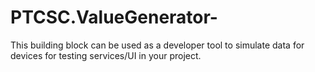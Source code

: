 # PTCSC.ValueGenerator-
This building block can be used as a developer tool to simulate data for devices for testing services/UI in your project.
